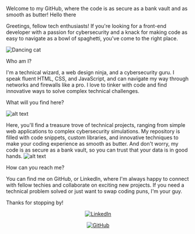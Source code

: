 Welcome to my GitHub, where the code is as secure as a bank vault and as smooth as butter!
Hello there

Greetings, fellow tech enthusiasts! If you're looking for a front-end developer with a passion for cybersecurity and a knack for making code as easy to navigate as a bowl of spaghetti, you've come to the right place.

![Dancing cat](https://media.giphy.com/media/JIX9t2j0ZTN9S/giphy.gif)



Who am I?

I'm a technical wizard, a web design ninja, and a cybersecurity guru. I speak fluent HTML, CSS, and JavaScript, and can navigate my way through networks and firewalls like a pro. I love to tinker with code and find innovative ways to solve complex technical challenges.


What will you find here?



![alt text](https://media.giphy.com/media/l2JhORT5IFnj6ioko/giphy.gif)

Here, you'll find a treasure trove of technical projects, ranging from simple web applications to complex cybersecurity simulations. My repository is filled with code snippets, custom libraries, and innovative techniques to make your coding experience as smooth as butter. And don't worry, my code is as secure as a bank vault, so you can trust that your data is in good hands.
![alt text](https://media.giphy.com/media/111ebonMs90YLu/giphy.gif)

How can you reach me?

You can find me on GitHub, or LinkedIn, where I'm always happy to connect with fellow techies and collaborate on exciting new projects. If you need a technical problem solved or just want to swap coding puns, I'm your guy.

Thanks for stopping by!

<!-- Add social media account buttons with logos and links -->
<div align="center">
  <a href="https://www.linkedin.com/in/mohamed-adil-1b172b1a3/"><img src="https://img.shields.io/badge/LinkedIn-0077B5?style=for-the-badge&logo=linkedin&logoColor=white" alt="LinkedIn"></a>
 
  <a href="https://github.com/datalow-del"><img src="https://img.shields.io/badge/GitHub-100000?style=for-the-badge&logo=github&logoColor=white" alt="GitHub"></a>
</div>
